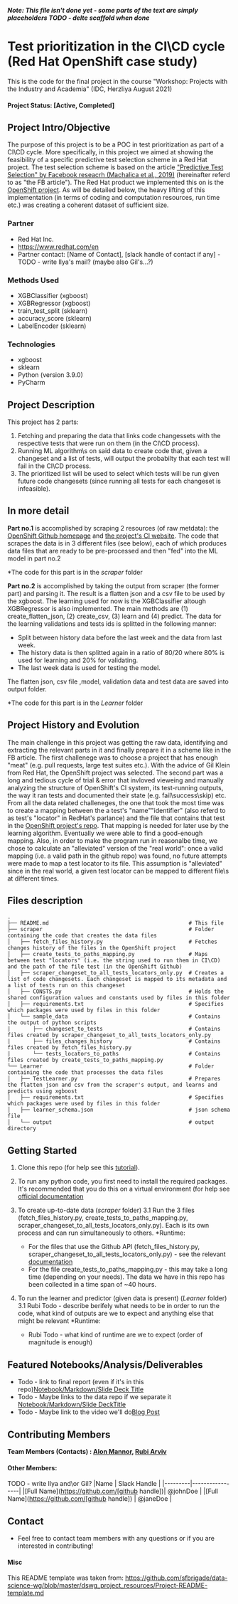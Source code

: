***Note: This file isn't done yet - some parts of the text are simply placeholders TODO - delte scaffold when done***

# Test prioritization in the CI\CD cycle (Red Hat OpenShift case study)
This is the code for the final project in the course "Workshop: Projects with the Industry and Academia" (IDC, Herzliya August 2021)

#### Project Status: [Active, Completed]

## Project Intro/Objective

The purpose of this project is to be a POC in test prioritization as part of a CI\CD cycle.
More specifically, in this project we aimed at showing the feasibility of a specific predictive test selection scheme in a Red Hat project.
The test selection scheme is based on the article ["Predictive Test Selection" by Facebook reseacrh (Machalica et al., 2019)](https://research.fb.com/wp-content/uploads/2020/12/Predictive-Test-Selection.pdf) (hereinafter referd to as "the FB article").
The Red Hat product we implemented this on is the [OpenShift project](https://github.com/openshift/origin).
As will be detailed below, the heavy lifting of this implementation (in terms of coding and computation resources, run time etc.) was creating a coherent dataset of sufficient size.


### Partner
* Red Hat Inc.
* https://www.redhat.com/en
* Partner contact: [Name of Contact], [slack handle of contact if any] - TODO - write Ilya's mail? (maybe also Gil's...?)

### Methods Used
* XGBClassifier (xgboost)
* XGBRegressor (xgboost)
* train_test_split (sklearn)
* accuracy_score (sklearn)
* LabelEncoder (sklearn)

### Technologies
* xgboost
* sklearn
* Python (version 3.9.0)
* PyCharm 

## Project Description
This project has 2 parts:
1. Fetching and preparing the data that links code changessets with the respective tests that were run on them (in the CI\CD process).
2. Running ML algorithm\s on said data to create code that, given a changeset and a list of tests, will output the probabilty that each test will fail in the CI\CD process. 
3. The prioritized list will be used to select which tests will be run given future code changesets (since running all tests for each changeset is infeasible).

In more detail
--------------

**Part no.1** is accomplished by scraping 2 resources (of raw metdata): the [OpenShift Github homepage](https://github.com/openshift/origin) and [the project's CI website](https://prow.ci.openshift.org/). The code that scrapes the data is in 3 different files (see below), each of which produces data files that are ready to be pre-processed and then "fed" into the ML model in part no.2

\*The code for this part is in the *scraper* folder


**Part no.2** is accomplished by taking the output from scraper (the former part) and parsing it. The result is a flatten json and a csv file to be used by the xgboost. The learning used for now is the XGBClassifier altough XGBRegressor is also implemented.
The main methods are (1) create_flatten_json, (2) create_csv, (3) learn and (4) predict.
The data for the learning validations and tests ids is splitted in the following manner:
* Split between history data before the last week and the data from last week.
* The history data is then splitted again in a ratio of 80/20 where 80% is used for learning and 20% for validating.
* The last week data is used for testing the model.

The flatten json, csv file ,model, validation data and test data are saved into output folder. 
   
\*The code for this part is in the *Learner* folder

## Project History and Evolution

The main challenge in this project was getting the raw data, identifying and extracting the relevant parts in it and finally prepare it in a scheme like in the FB article.
The first challenege was to choose a project that has enough "meat" (e.g. pull requests, large test suites etc.). With the advice of Gil Klein from Red Hat, the OpenShift project was selected. 
The second part was a long and tedious cycle of trial & error that invloved vieweing and manually analyzing the structure of OpenShift's CI system, its test-running outputs, the way it ran tests and documented their state (e.g. fail\success\skip) etc.
From all the data related challeneges, the one that took the most time was to create a mapping between the a test's "name"\"identifier" (also referd to as test's "locator" in RedHat's parlance) and the file that contains that test in the [OpenShift project's repo](https://github.com/openshift/origin). That mapping is needed for later use by the learning algorithm. Eventually we were able to find a good-enough mapping. Also, in order to make the program run in reasonalbe time, we chose to calculate an "alleviated" version of the "real world": once a valid mapping (i.e. a valid path in the github repo) was found, no future attempts were made to map a test locator to its file. This assumption is "alleviated" since in the real world, a given test locator can be mapped to different file\s at different times.

## Files description
    .
    ├── README.md                                            # This file
    ├── scraper                                              # Folder containing the code that creates the data files
    │   ├── fetch_files_history.py                           # Fetches changes history of the files in the OpenShift project
    │   ├── create_tests_to_paths_mapping.py                 # Maps between test "locators" (i.e. the string used to run them in CI\CD) and the path of the file test (in the OpenShift Github)
    │   ├── scraper_changeset_to_all_tests_locators_only.py  # Creates a list of code changesets. Each changeset is mapped to its metadata and a list of tests run on this changeset
    │   ├── CONSTS.py                                        # Holds the shared configuration values and constants used by files in this folder
    │   ├── requirements.txt                                 # Specifies which packages were used by files in this folder
    │   └── sample_data                                      # Contains the output of python scripts
    |       ├── changeset_to_tests                           # Contains files created by scraper_changeset_to_all_tests_locators_only.py
    |       ├── files_changes_history                        # Contains files created by fetch_files_history.py 
    |       └── tests_locators_to_paths                      # Contains files created by create_tests_to_paths_mapping.py
    └── Learner                                              # Folder containing the code that processes the data files
    │   ├── TestLearner.py                                   # Prepares the flatten json and csv from the scraper's output, and learns and predicts using xgboost
    │   ├── requirements.txt                                 # Specifies which packages were used by files in this folder
    │   ├── learner_schema.json                              # json schema file
    │   └── output                                           # output directory


## Getting Started

1. Clone this repo (for help see this [tutorial](https://help.github.com/articles/cloning-a-repository/)).

2. To run any python code, you first need to install the required packages. It's recommended that you do this on a virtual environment (for help see [official documentation](https://docs.python.org/3/tutorial/venv.html) 

3. To create up-to-date data (*scraper* folder)
   3.1 Run the 3 files (fetch_files_history.py, create_tests_to_paths_mapping.py, scraper_changeset_to_all_tests_locators_only.py). Each is its own process and can run simultaneously to others. 
   \*Runtime:
    - For the files that use the Github API (fetch_files_history.py, scraper_changeset_to_all_tests_locators_only.py) - see the relevant [documentation](https://docs.github.com/en/rest/overview/resources-in-the-rest-api#rate-limiting)
    - For the file create_tests_to_paths_mapping.py - this may take a long time (depending on your needs). The data we have in this repo has been collected in a time span of ~40 hours.

4. To run the learner and predictor (given data is present) (*Learner* folder)
   3.1 Rubi Todo - describe berifely what needs to be in order to run the code, what kind of outputs are we to expect and anything else that might be relevant
   \*Runtime:
    - Rubi Todo - what kind of runtime are we to expect (order of magnitude is enough)
    

## Featured Notebooks/Analysis/Deliverables
* Todo - link to final report (even if it's in this repo)[Notebook/Markdown/Slide Deck Title](link)
* Todo - Maybe links to the data repo if we separate it [Notebook/Markdown/Slide DeckTitle](link)
* Todo - Maybe link to the video we'll do[Blog Post](link)


## Contributing Members

**Team Members (Contacts) : [Alon Mannor](https://github.com/amannor), [Rubi Arviv](https://github.com/rubiarviv)**

#### Other Members:
TODO - write Ilya and\or Gil?
|Name     |  Slack Handle   | 
|---------|-----------------|
|[Full Name](https://github.com/[github handle])| @johnDoe        |
|[Full Name](https://github.com/[github handle]) |     @janeDoe    |

## Contact
* Feel free to contact team members with any questions or if you are interested in contributing!

#### Misc
This README template was taken from: https://github.com/sfbrigade/data-science-wg/blob/master/dswg_project_resources/Project-README-template.md
